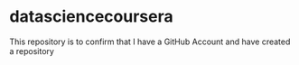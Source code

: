 # datasciencecoursera
This repository is to confirm that I have a GitHub Account and have created a repository
